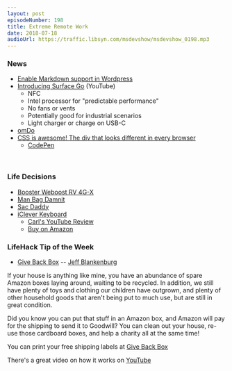 ```yaml
---
layout: post
episodeNumber: 198
title: Extreme Remote Work
date: 2018-07-18
audioUrl: https://traffic.libsyn.com/msdevshow/msdevshow_0198.mp3
--- 
```

### News

 - [Enable Markdown support in Wordpress](https://en.support.wordpress.com/markdown/)
 - [Introducing Surface Go](https://www.youtube.com/watch?v=hBxylZI4zl4) (YouTube)
    - NFC
    - Intel processor for "predictable performance"
    - No fans or vents
    - Potentially good for industrial scenarios
    - Light charger or charge on USB-C
 - [omDo](https://www.youtube.com/watch?v=mAcCc4Z7luM)
 - [CSS is awesome! The div that looks different in every browser](https://twitter.com/Martijn_Cuppens/status/1015169981368225793)
    - [CodePen](https://codepen.io/MartijnCuppens/pen/MXojmw)

 
### Life Decisions

 - [Booster Weboost RV 4G-X](https://www.weboost.com/products/drive-4g-x-rv)
 - [Man Bag Damnit](https://nutsacbags.com/products/man-bag-dammit)
 - [Sac Daddy](https://nutsacbags.com/products/sac-daddy)
 - [iClever Keyboard](https://www.iclever.com/products/iClever-bk05-ultra-slim-3-color-backlight-keyboard#)
    - [Carl's YouTube Review]()
    - [Buy on Amazon](https://www.amazon.com/dp/B018K5EJCQ?tag=ytechie-20)
  

### LifeHack Tip of the Week

 - [Give Back Box](https://givebackbox.com/amazon) -- [Jeff Blankenburg](https://blankenblog.com/)

If your house is anything like mine, you have an abundance of spare Amazon boxes laying around, waiting to be recycled. In addition, we still have plenty of toys and clothing our children have outgrown, and plenty of other household goods that aren't being put to much use, but are still in great condition.

Did you know you can put that stuff in an Amazon box, and Amazon will pay for the shipping to send it to Goodwill? You can clean out your house, re-use those cardboard boxes, and help a charity all at the same time!

You can print your free shipping labels at [Give Back Box](https://givebackbox.com/amazon)

There's a great video on how it works on [YouTube](https://youtu.be/ucN4EjjYDyM)